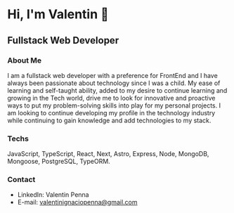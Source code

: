 # Hi, I'm Valentin 👋
## Fullstack Web Developer

### About Me
I am a fullstack web developer with a preference for FrontEnd and I have always been passionate about technology since I was a child.
My ease of learning and self-taught ability, added to my desire to continue learning and growing in the Tech world, drive me to look for innovative and proactive ways to put my problem-solving skills into play for my personal projects.
I am looking to continue developing my profile in the technology industry while continuing to gain knowledge and add technologies to my stack.

### Techs
JavaScript, TypeScript, React, Next, Astro, Express, Node, MongoDB, Mongoose, PostgreSQL, TypeORM.

### Contact
- LinkedIn: Valentin Penna
- E-mail: valentinignaciopenna@gmail.com
